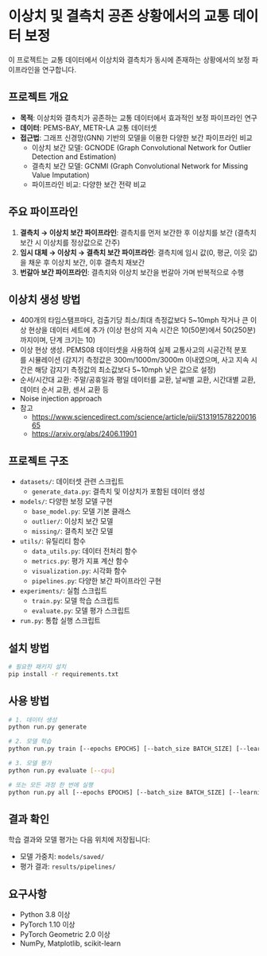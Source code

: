 # 이상치 및 결측치 공존 상황에서의 교통 데이터 보정

이 프로젝트는 교통 데이터에서 이상치와 결측치가 동시에 존재하는 상황에서의 보정 파이프라인을 연구합니다.

## 프로젝트 개요

- **목적**: 이상치와 결측치가 공존하는 교통 데이터에서 효과적인 보정 파이프라인 연구
- **데이터**: PEMS-BAY, METR-LA 교통 데이터셋
- **접근법**: 그래프 신경망(GNN) 기반의 모델을 이용한 다양한 보간 파이프라인 비교
  - 이상치 보간 모델: GCNODE (Graph Convolutional Network for Outlier Detection and Estimation)
  - 결측치 보간 모델: GCNMI (Graph Convolutional Network for Missing Value Imputation)
  - 파이프라인 비교: 다양한 보간 전략 비교

## 주요 파이프라인

1. **결측치 → 이상치 보간 파이프라인**: 결측치를 먼저 보간한 후 이상치를 보간 (결측치 보간 시 이상치를 정상값으로 간주)
2. **임시 대체 → 이상치 → 결측치 보간 파이프라인**: 결측치에 임시 값(0, 평균, 이웃 값)을 채운 후 이상치 보간, 이후 결측치 재보간
3. **번갈아 보간 파이프라인**: 결측치와 이상치 보간을 번갈아 가며 반복적으로 수행

## 이상치 생성 방법

- 400개의 타임스탬프마다, 검출기당 최소/최대 측정값보다 5~10mph 작거나 큰 이상 현상을 데이터 세트에 추가
  (이상 현상의 지속 시간은 10(50분)에서 50(250분)까지이며, 단계 크기는 10)
- 이상 현상 생성. PEMS08 데이터셋을 사용하여 실제 교통사고의 시공간적 분포를 시뮬레이션
  (감지기 측정값은 300m/1000m/3000m 이내였으며, 사고 지속 시간은 해당 감지기 측정값의 최소값보다 5~10mph 낮은 값으로 설정)
- 순서/시간대 교환: 주말/공휴일과 평일 데이터를 교환, 날씨별 교환, 시간대별 교환, 데이터 순서 교환, 센서 교환 등
- Noise injection approach
- 참고
  - https://www.sciencedirect.com/science/article/pii/S1319157822001665
  - https://arxiv.org/abs/2406.11901

## 프로젝트 구조

- `datasets/`: 데이터셋 관련 스크립트
  - `generate_data.py`: 결측치 및 이상치가 포함된 데이터 생성
- `models/`: 다양한 보정 모델 구현
  - `base_model.py`: 모델 기본 클래스
  - `outlier/`: 이상치 보간 모델
  - `missing/`: 결측치 보간 모델
- `utils/`: 유틸리티 함수
  - `data_utils.py`: 데이터 전처리 함수
  - `metrics.py`: 평가 지표 계산 함수
  - `visualization.py`: 시각화 함수
  - `pipelines.py`: 다양한 보간 파이프라인 구현
- `experiments/`: 실험 스크립트
  - `train.py`: 모델 학습 스크립트
  - `evaluate.py`: 모델 평가 스크립트
- `run.py`: 통합 실행 스크립트

## 설치 방법

```bash
# 필요한 패키지 설치
pip install -r requirements.txt
```

## 사용 방법

```bash
# 1. 데이터 생성
python run.py generate

# 2. 모델 학습
python run.py train [--epochs EPOCHS] [--batch_size BATCH_SIZE] [--learning_rate LR]

# 3. 모델 평가
python run.py evaluate [--cpu]

# 또는 모든 과정 한 번에 실행
python run.py all [--epochs EPOCHS] [--batch_size BATCH_SIZE] [--learning_rate LR] [--cpu]
```

## 결과 확인

학습 결과와 모델 평가는 다음 위치에 저장됩니다:

- 모델 가중치: `models/saved/`
- 평가 결과: `results/pipelines/`

## 요구사항

- Python 3.8 이상
- PyTorch 1.10 이상
- PyTorch Geometric 2.0 이상
- NumPy, Matplotlib, scikit-learn
